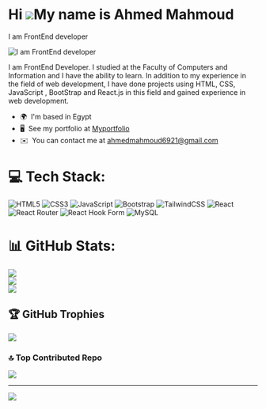 Hi ![](https://user-images.githubusercontent.com/18350557/176309783-0785949b-9127-417c-8b55-ab5a4333674e.gif)My name is Ahmed Mahmoud
=====================================================================================================================================

I am FrontEnd developer 

![I am FrontEnd developer](https://i.pinimg.com/originals/02/74/20/0274207612d515f49012c87803a9e631.gif)

I am FrontEnd Developer. I studied at the Faculty of Computers and Information and I have the ability to learn. In addition to my experience in the field of web development, I have done projects using HTML, CSS, JavaScript , BootStrap and React.js in this field and gained experience in web development.

* 🌍  I'm based in Egypt
* 🖥️  See my portfolio at [Myportfolio](http://portfolio-ahmedmahmoud.netlify.app/)
* ✉️  You can contact me at [ahmedmahmoud6921@gmail.com](mailto:ahmedmahmoud6921@gmail.com)

# 💻 Tech Stack:
![HTML5](https://img.shields.io/badge/html5-%23E34F26.svg?style=for-the-badge&logo=html5&logoColor=white) ![CSS3](https://img.shields.io/badge/css3-%231572B6.svg?style=for-the-badge&logo=css3&logoColor=white) ![JavaScript](https://img.shields.io/badge/javascript-%23323330.svg?style=for-the-badge&logo=javascript&logoColor=%23F7DF1E) ![Bootstrap](https://img.shields.io/badge/bootstrap-%238511FA.svg?style=for-the-badge&logo=bootstrap&logoColor=white) ![TailwindCSS](https://img.shields.io/badge/tailwindcss-%2338B2AC.svg?style=for-the-badge&logo=tailwind-css&logoColor=white)   ![React](https://img.shields.io/badge/react-%2320232a.svg?style=for-the-badge&logo=react&logoColor=%2361DAFB) ![React Router](https://img.shields.io/badge/React_Router-CA4245?style=for-the-badge&logo=react-router&logoColor=white) ![React Hook Form](https://img.shields.io/badge/React%20Hook%20Form-%23EC5990.svg?style=for-the-badge&logo=reacthookform&logoColor=white) ![MySQL](https://img.shields.io/badge/mysql-%2300000f.svg?style=for-the-badge&logo=mysql&logoColor=white)
# 📊 GitHub Stats:
![](https://github-readme-stats.vercel.app/api?username=AhmedMahmoud962&theme=react&hide_border=false&include_all_commits=true&count_private=true)<br/>
![](https://github-readme-streak-stats.herokuapp.com/?user=AhmedMahmoud962&theme=react&hide_border=false)<br/>
![](https://github-readme-stats.vercel.app/api/top-langs/?username=AhmedMahmoud962&theme=react&hide_border=false&include_all_commits=true&count_private=true&layout=compact)

## 🏆 GitHub Trophies
![](https://github-profile-trophy.vercel.app/?username=AhmedMahmoud962&theme=radical&no-frame=false&no-bg=true&margin-w=4)

### 🔝 Top Contributed Repo
![](https://github-contributor-stats.vercel.app/api?username=AhmedMahmoud962&limit=5&theme=dark&combine_all_yearly_contributions=true)

---
[![](https://visitcount.itsvg.in/api?id=AhmedMahmoud962&icon=0&color=1)](https://visitcount.itsvg.in)

<!-- Proudly created with GPRM ( https://gprm.itsvg.in ) -->

